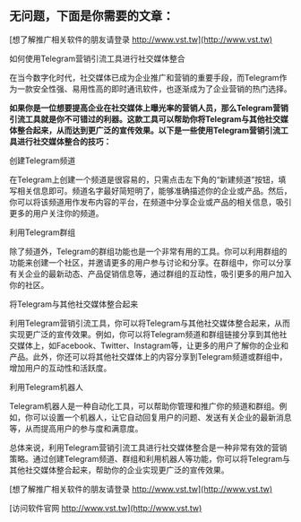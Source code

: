 ## **无问题，下面是你需要的文章：**

[想了解推广相关软件的朋友请登录 http://www.vst.tw](http://www.vst.tw)

如何使用Telegram营销引流工具进行社交媒体整合

在当今数字化时代，社交媒体已成为企业推广和营销的重要手段，而Telegram作为一款安全性强、易用性高的即时通讯软件，也逐渐成为了企业营销的热门选择。

**如果你是一位想要提高企业在社交媒体上曝光率的营销人员，那么Telegram营销引流工具就是你不可错过的利器。这款工具可以帮助你将Telegram与其他社交媒体整合起来，从而达到更广泛的宣传效果。以下是一些使用Telegram营销引流工具进行社交媒体整合的技巧：**

创建Telegram频道

在Telegram上创建一个频道是很容易的，只需点击左下角的“新建频道”按钮，填写相关信息即可。频道名字最好简短明了，能够准确描述你的企业或产品。然后，你可以将该频道用作发布内容的平台，在频道中分享企业或产品的相关信息，吸引更多的用户关注你的频道。

利用Telegram群组

除了频道外，Telegram的群组功能也是一个非常有用的工具。你可以利用群组的功能来创建一个社区，并邀请更多的用户参与讨论和分享。在群组中，你可以分享有关企业的最新动态、产品促销信息等，通过群组的互动性，吸引更多的用户加入你的社区。

将Telegram与其他社交媒体整合起来

利用Telegram营销引流工具，你可以将Telegram与其他社交媒体整合起来，从而实现更广泛的宣传效果。例如，你可以将Telegram频道和群组链接分享到其他社交媒体上，如Facebook、Twitter、Instagram等，让更多的用户了解你的企业和产品。此外，你还可以将其他社交媒体上的内容分享到Telegram频道或群组中，增加用户的互动性和活跃度。

利用Telegram机器人

Telegram机器人是一种自动化工具，可以帮助你管理和推广你的频道和群组。例如，你可以设置一个机器人，让它自动回复用户的问题、发送有关企业的最新消息等，从而提高用户的参与度和满意度。

总体来说，利用Telegram营销引流工具进行社交媒体整合是一种非常有效的营销策略。通过创建Telegram频道、群组和利用机器人等功能，你可以将Telegram与其他社交媒体整合起来，帮助你的企业实现更广泛的宣传效果。

[想了解推广相关软件的朋友请登录 http://www.vst.tw](http://www.vst.tw)


[访问软件官网 http://www.vst.tw](http://www.vst.tw)
